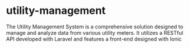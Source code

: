 # utility-management
The Utility Management System is a comprehensive solution designed to manage and analyze data from various utility meters. It utilizes a RESTful API developed with Laravel and features a front-end designed with Ionic
